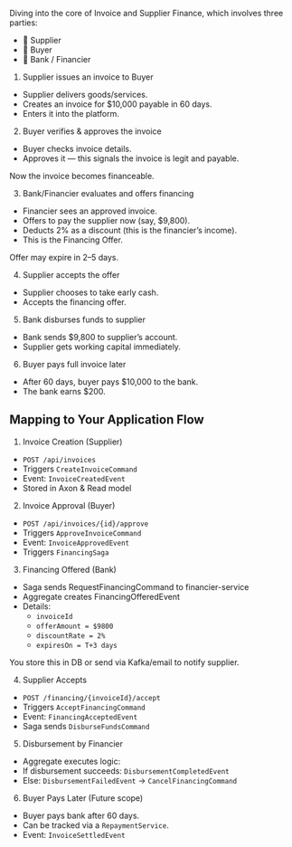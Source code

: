 Diving into the core of Invoice and Supplier Finance, which involves three parties:

-   🧾 Supplier
-   🏢 Buyer
-   🏦 Bank / Financier

1. Supplier issues an invoice to Buyer

-   Supplier delivers goods/services.
-   Creates an invoice for $10,000 payable in 60 days.
-   Enters it into the platform.

2. Buyer verifies & approves the invoice

-   Buyer checks invoice details.
-   Approves it — this signals the invoice is legit and payable.

Now the invoice becomes financeable.

3. Bank/Financier evaluates and offers financing

-   Financier sees an approved invoice.
-   Offers to pay the supplier now (say, $9,800).
-   Deducts 2% as a discount (this is the financier’s income).
-   This is the Financing Offer.

Offer may expire in 2–5 days.

4. Supplier accepts the offer

-   Supplier chooses to take early cash.
-   Accepts the financing offer.

5. Bank disburses funds to supplier

-   Bank sends $9,800 to supplier’s account.
-   Supplier gets working capital immediately.

6. Buyer pays full invoice later

-   After 60 days, buyer pays $10,000 to the bank.
-   The bank earns $200.


## Mapping to Your Application Flow

1. Invoice Creation (Supplier)

-   `POST /api/invoices`
-   Triggers `CreateInvoiceCommand`
-   Event: `InvoiceCreatedEvent`
-   Stored in Axon & Read model

2. Invoice Approval (Buyer)

-   `POST /api/invoices/{id}/approve`
-   Triggers `ApproveInvoiceCommand`
-   Event: `InvoiceApprovedEvent`
-   Triggers `FinancingSaga`

3. Financing Offered (Bank)

-   Saga sends RequestFinancingCommand to financier-service
-   Aggregate creates FinancingOfferedEvent
-   Details:
    - `invoiceId`
    - `offerAmount = $9800`
    - `discountRate = 2%`
    - `expiresOn = T+3 days`

You store this in DB or send via Kafka/email to notify supplier.

4. Supplier Accepts

-   `POST /financing/{invoiceId}/accept`
-   Triggers `AcceptFinancingCommand`
-   Event: `FinancingAcceptedEvent`
-   Saga sends `DisburseFundsCommand`

5. Disbursement by Financier

-   Aggregate executes logic:
  -   If disbursement succeeds: `DisbursementCompletedEvent`
  -   Else: `DisbursementFailedEvent` → `CancelFinancingCommand`

6. Buyer Pays Later (Future scope)

-   Buyer pays bank after 60 days.
-   Can be tracked via a `RepaymentService`.
-   Event: `InvoiceSettledEvent`



